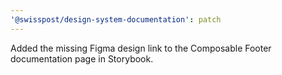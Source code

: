 ```yaml
---
'@swisspost/design-system-documentation': patch
---
```


Added the missing Figma design link to the Composable Footer documentation page in Storybook.
